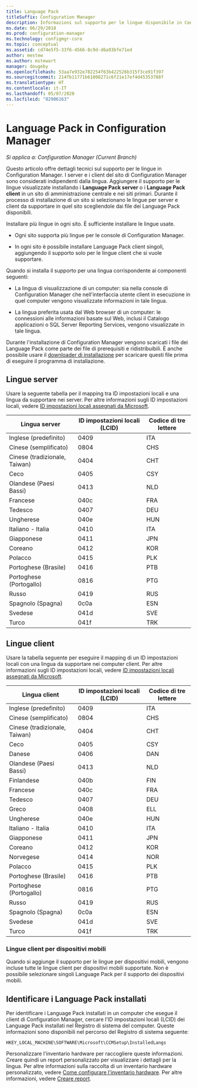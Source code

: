 ```yaml
---
title: Language Pack
titleSuffix: Configuration Manager
description: Informazioni sul supporto per le lingue disponibile in Configuration Manager.
ms.date: 06/29/2018
ms.prod: configuration-manager
ms.technology: configmgr-core
ms.topic: conceptual
ms.assetid: cd74e5f5-33f6-4566-8c9d-d6a93bfe71ed
author: mestew
ms.author: mstewart
manager: dougeby
ms.openlocfilehash: 53aa7e932e782254f63b422526b315f3ce91f397
ms.sourcegitcommit: 214fb11771b61008271c6f21e17ef4d45353788f
ms.translationtype: HT
ms.contentlocale: it-IT
ms.lasthandoff: 05/07/2020
ms.locfileid: "82906163"
---
```

# <a name="language-packs-in-configuration-manager"></a>Language Pack in Configuration Manager

*Si applica a: Configuration Manager (Current Branch)*

Questo articolo offre dettagli tecnici sul supporto per le lingue in Configuration Manager. I server e i client del sito di Configuration Manager sono considerati indipendenti dalla lingua. Aggiungere il supporto per le lingue visualizzate installando i **Language Pack server** o i **Language Pack client** in un sito di amministrazione centrale e nei siti primari. Durante il processo di installazione di un sito si selezionano le lingue per server e client da supportare in quel sito scegliendole dai file dei Language Pack disponibili.
 
Installare più lingue in ogni sito. È sufficiente installare le lingue usate.  

- Ogni sito supporta più lingue per le console di Configuration Manager.  

- In ogni sito è possibile installare Language Pack client singoli, aggiungendo il supporto solo per le lingue client che si vuole supportare.  

Quando si installa il supporto per una lingua corrispondente ai componenti seguenti:  

- La lingua di visualizzazione di un computer: sia nella console di Configuration Manager che nell'interfaccia utente client in esecuzione in quel computer vengono visualizzate informazioni in tale lingua.  

- La lingua preferita usata dal Web browser di un computer: le connessioni alle informazioni basate sul Web, inclusi il Catalogo applicazioni o SQL Server Reporting Services, vengono visualizzate in tale lingua.  


Durante l'installazione di Configuration Manager vengono scaricati i file dei Language Pack come parte dei file di prerequisiti e ridistribuibili. È anche possibile usare il [downloader di installazione](setup-downloader.md) per scaricare questi file prima di eseguire il programma di installazione.   



## <a name="server-languages"></a>Lingue server  

Usare la seguente tabella per il mapping tra ID impostazioni locali e una lingua da supportare nei server. Per altre informazioni sugli ID impostazioni locali, vedere [ID impostazioni locali assegnati da Microsoft](https://docs.microsoft.com/openspecs/windows_protocols/ms-lcid/a9eac961-e77d-41a6-90a5-ce1a8b0cdb9c).  

|Lingua server|ID impostazioni locali (LCID)|Codice di tre lettere|  
|---------------------|------------------------|-----------------------|  
|Inglese (predefinito)|0409|ITA|  
|Cinese (semplificato)|0804|CHS|  
|Cinese (tradizionale, Taiwan)|0404|CHT|  
|Ceco|0405|CSY|  
|Olandese (Paesi Bassi)|0413|NLD|  
|Francese|040c|FRA|  
|Tedesco|0407|DEU|  
|Ungherese|040e|HUN|  
|Italiano - Italia|0410|ITA|  
|Giapponese|0411|JPN|  
|Coreano|0412|KOR|  
|Polacco|0415|PLK|  
|Portoghese (Brasile)|0416|PTB|  
|Portoghese (Portogallo)|0816|PTG|  
|Russo|0419|RUS|  
|Spagnolo (Spagna)|0c0a|ESN|  
|Svedese|041d|SVE|  
|Turco|041f|TRK|  



## <a name="client-languages"></a>Lingue client  

Usare la tabella seguente per eseguire il mapping di un ID impostazioni locali con una lingua da supportare nei computer client. Per altre informazioni sugli ID impostazioni locali, vedere [ID impostazioni locali assegnati da Microsoft](https://docs.microsoft.com/openspecs/windows_protocols/ms-lcid/a9eac961-e77d-41a6-90a5-ce1a8b0cdb9c).  

|Lingua client|ID impostazioni locali (LCID)|Codice di tre lettere|  
|---------------------|------------------------|-----------------------|  
|Inglese (predefinito)|0409|ITA|  
|Cinese (semplificato)|0804|CHS|  
|Cinese (tradizionale, Taiwan)|0404|CHT|  
|Ceco|0405|CSY|  
|Danese|0406|DAN|  
|Olandese (Paesi Bassi)|0413|NLD|  
|Finlandese|040b|FIN|  
|Francese|040c|FRA|  
|Tedesco|0407|DEU|  
|Greco|0408|ELL|  
|Ungherese|040e|HUN|  
|Italiano - Italia|0410|ITA|  
|Giapponese|0411|JPN|  
|Coreano|0412|KOR|  
|Norvegese|0414|NOR|  
|Polacco|0415|PLK|  
|Portoghese (Brasile)|0416|PTB|  
|Portoghese (Portogallo)|0816|PTG|  
|Russo|0419|RUS|  
|Spagnolo (Spagna)|0c0a|ESN|  
|Svedese|041d|SVE|  
|Turco|041f|TRK|  


### <a name="mobile-device-client-languages"></a>Lingue client per dispositivi mobili  
Quando si aggiunge il supporto per le lingue per dispositivi mobili, vengono incluse tutte le lingue client per dispositivi mobili supportate. Non è possibile selezionare singoli Language Pack per il supporto dei dispositivi mobili.  



## <a name="identify-installed-language-packs"></a>Identificare i Language Pack installati  
Per identificare i Language Pack installati in un computer che esegue il client di Configuration Manager, cercare l'ID impostazioni locali (LCID) dei Language Pack installati nel Registro di sistema del computer. Queste informazioni sono disponibili nel percorso del Registro di sistema seguente:  

`HKEY_LOCAL_MACHINE\SOFTWARE\Microsoft\CCMSetup\InstalledLangs`  

Personalizzare l'inventario hardware per raccogliere queste informazioni. Creare quindi un report personalizzato per visualizzare i dettagli per la lingua. Per altre informazioni sulla raccolta di un inventario hardware personalizzato, vedere [Come configurare l'inventario hardware](../../../clients/manage/inventory/configure-hardware-inventory.md). Per altre informazioni, vedere [Creare report](../../manage/operations-and-maintenance-for-reporting.md#create-reports).
